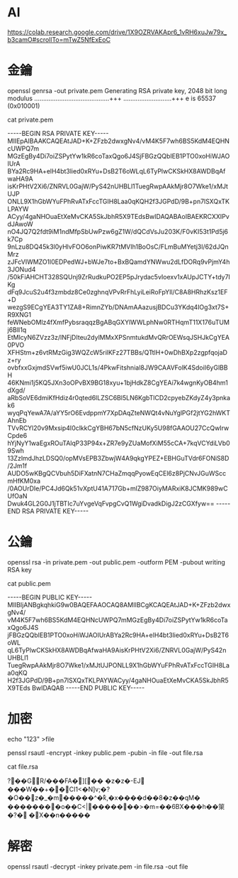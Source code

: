 # AI

https://colab.research.google.com/drive/1X9OZRVAKApr6_1vRH6xuJw79x_b3camO#scrollTo=mTwZ5NfExEoC

# 金鑰

openssl genrsa -out private.pem
Generating RSA private key, 2048 bit long modulus
..........................................+++
...........................+++
e is 65537 (0x010001)


 cat private.pem 


-----BEGIN RSA PRIVATE KEY-----
MIIEpAIBAAKCAQEAtJAD+K+ZFzb2dwxgNv4/vM4K5F7wh6BS5KdM4EQHNcUWPQ7m
MGzEgBy4Di7oiZSPytYw1kR6coTaxQgo6J4SjFBGzQQbIEB1PTO0xoHiWJAOIUrA
BYa2Rc9HA+elH4bt3lied0xRYu+DsB2T6oWLqL6TyPlwCKSkHX8AWDBqAfwaHA9A
isKrPHtV2Xi6/ZNRVL0GajW/PyS42nUHBLl1TuegRwpAAkMjr8O7Wke1/xMJtUJP
ONLL9X1hGbWYuFPhRvATxFccTGIH8Laa0qKQH2f3JGPdD/9B+pn7lSXQxTKLPAYW
ACyy/4gaNHOuaEtXeMvCKA5SkJbhR5X9TEdsBwIDAQABAoIBAEKRCXXIPvdJAwoW
nO4JQ7Q2fdt9iM1ndMfpSbUwPzw6gZ1W/dQCdVsJu203K/F0vKI53t1Pd5j6k7Cp
9nLzu8DQ45k3l0yHlvFOO6onPiwKR7tMVIh1BoOsC/FLmBuMYetj3l/62dJQnMrz
zJFcVIWMZO1l0EDPedWJ+bWJe7to+BxBQamdYNWwu2dLfDORq9vPjmY4h3JONud4
/50kFiAHCHT328SQUnj9ZrRudkuPO2EP5pJrydac5vIoexv1xAUpJCTY+tdy7IKg
dFq9JcuS2u4f3zmbdz8Ce0zghnqVPvRrFhLyiLeiRoFpYIl/C8A8HRhzKsz1EF+D
wezgS9ECgYEA3TY1ZA8+RimnZYb/DNAmAAazusjBDCu3YKdq4IOg3xt7S+R9XNG1
feWNebOMlz4fXmfPybsraqqzBgABqGXYlWWLphNw0RTHqmT11X176uTUMj6BlI1q
EtMlcyN6ZVzz3z/lNFjDIteu2dylMMxXPSnmtukdMvQRrOEWsqJSHJkCgYEA0PVO
XFHStm+z6vtRMzGig3WQZcW5rilKFz27TBBs/QTtlH+0wDhBXp2zgpfqojaDz+ry
ovbfxxGxjmdSVwf5iwU0JCL1s/4PkwFitshnial8JW9CAAVFolK4SdoiI6yGlBBH
46KNmi1j5KQ5JXn3oOPvBX9BG18xyu+1bjHdkZ8CgYEAi7k4wgnKyOB4hm1dXgd/
aRbSoVE6dmiKfHdiz4r0qted6lLZSC6Bl5LN6KgbTlCD2cpyebZKdyZ4y3pnkak6
wyqPqYewA7A/aYY5rO6EvdppmY7XpDAqZteNWQt4vNuYglPGf2jtYG2hWKTAhnEb
TVvRCYl20v9Mxsip4I0clkkCgYBH67bN5cfNzUKy5U98fGAAOU27CcQwIrwCpde6
hYjNyY1waEgxROuTAlqP33P94x+ZR7e9yZUaMofXiM55cCA+7kqVCYdiLVb09Swh
13ZzlmdJhzLDSQ0/opMVsEPB3ZbwjW4A9qkgYPEZ+EBHGuTVdr6FONiS8D/2Jm1f
AUDO5wKBgQCVbuh5DiFXatnN7CHaZmqqPyowEqCEl6z8PjCNvJGuWSccmHfKM0xa
/0AOUrDIe/PC4Jd6Qk51vXptU41A717Gb+mlZ987OiyMARxiK8JCMK989wCUfOaN
Dwuk4GL2G0J1jTBTIc7uYvgeVqFvpgCvQ1WgiDvadkDigJ2zCGXfyw==
-----END RSA PRIVATE KEY-----




# 公鑰

openssl rsa -in private.pem -out public.pem -outform PEM -pubout
writing RSA key

cat public.pem


-----BEGIN PUBLIC KEY-----
MIIBIjANBgkqhkiG9w0BAQEFAAOCAQ8AMIIBCgKCAQEAtJAD+K+ZFzb2dwxgNv4/
vM4K5F7wh6BS5KdM4EQHNcUWPQ7mMGzEgBy4Di7oiZSPytYw1kR6coTaxQgo6J4S
jFBGzQQbIEB1PTO0xoHiWJAOIUrABYa2Rc9HA+elH4bt3lied0xRYu+DsB2T6oWL
qL6TyPlwCKSkHX8AWDBqAfwaHA9AisKrPHtV2Xi6/ZNRVL0GajW/PyS42nUHBLl1
TuegRwpAAkMjr8O7Wke1/xMJtUJPONLL9X1hGbWYuFPhRvATxFccTGIH8Laa0qKQ
H2f3JGPdD/9B+pn7lSXQxTKLPAYWACyy/4gaNHOuaEtXeMvCKA5SkJbhR5X9TEds
BwIDAQAB
-----END PUBLIC KEY-----


# 加密
echo "123" >file

penssl rsautl -encrypt -inkey public.pem  -pubin -in file -out file.rsa

cat file.rsa



?��GR/���FA�][��
�z�z�-EJ
���W��+��CI1<�N]v;�?�O��z�_�m�����^�ؕk,�x����d��8�z��qM�
                                                           ��������o��C<|�������>�m=��6BX���h��箂�?�
                  �X��n�����


# 解密

openssl rsautl -decrypt -inkey private.pem -in file.rsa -out file
